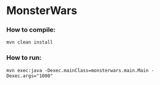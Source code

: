 # MonsterWars
### How to compile:
    mvn clean install
### How to run:
    mvn exec:java -Dexec.mainClass=monsterwars.main.Main -Dexec.args="1000"
    
    